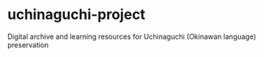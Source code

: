 # uchinaguchi-project
Digital archive and learning resources for Uchinaguchi (Okinawan language) preservation
